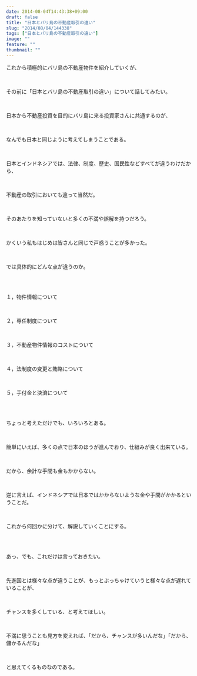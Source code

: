 ```yaml
---
date: 2014-08-04T14:43:38+09:00
draft: false
title: "日本とバリ島の不動産取引の違い"
slug: "2014/08/04/144338"
tags: ["日本とバリ島の不動産取引の違い"]
image: ""
feature: ""
thumbnail: ""
---
```

<p>これから積極的にバリ島の不動産物件を紹介していくが、</p><br/><p>その前に「日本とバリ島の不動産取引の違い」について話してみたい。</p><br/><p>日本から不動産投資を目的にバリ島に来る投資家さんに共通するのが、</p><br/><p>なんでも日本と同じように考えてしまうことである。</p><br/><p>日本とインドネシアでは、法律、制度、歴史、国民性などすべてが違うわけだから、</p><br/><p>不動産の取引においても違って当然だ。</p><br/><p>そのあたりを知っていないと多くの不満や誤解を持つだろう。</p><br/><p>かくいう私もはじめは皆さんと同じで戸惑うことが多かった。</p><br/><p>では具体的にどんな点が違うのか。</p><br/><br/><p>１，物件情報について</p><br/><p>２，専任制度について</p><br/><p>３，不動産物件情報のコストについて</p><br/><p>４，法制度の変更と賄賂について</p><br/><p>５，手付金と決済について</p><br/><br/><p>ちょっと考えただけでも、いろいろとある。</p><br/><p>簡単にいえば、多くの点で日本のほうが進んでおり、仕組みが良く出来ている。</p><br/><p>だから、余計な手間も金もかからない。</p><br/><p>逆に言えば、インドネシアでは日本ではかからないような金や手間がかかるということだ。</p><br/><p>これから何回かに分けて、解説していくことにする。</p><br/><br/><p>あっ、でも、これだけは言っておきたい。</p><br/><p>先進国とは様々な点が違うことが、もっとぶっちゃけていうと様々な点が遅れていることが、</p><br/><p>チャンスを多くしている、と考えてほしい。</p><br/><p>不満に思うことも見方を変えれば、「だから、チャンスが多いんだな」「だから、儲かるんだな」</p><br/><p>と思えてくるものなのである。</p><br/><br/><br/>

